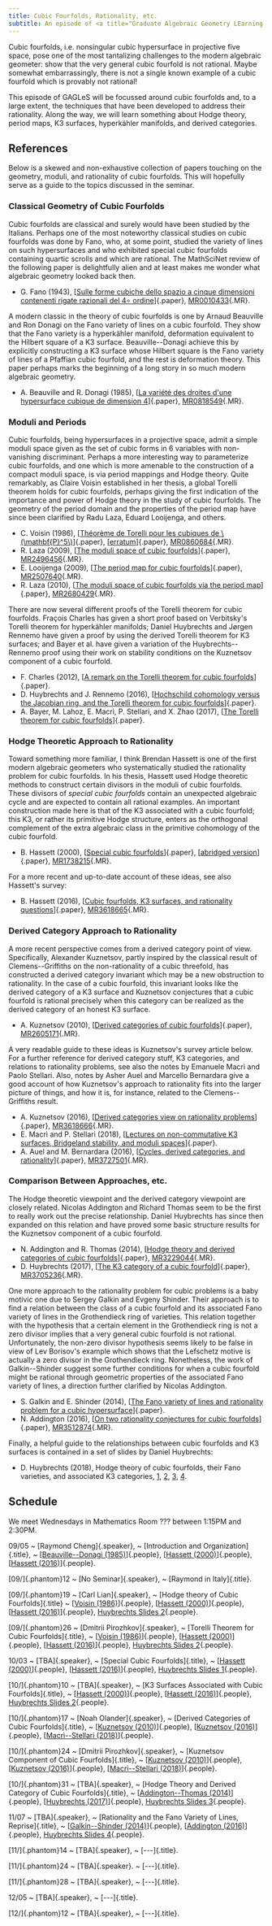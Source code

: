 ```yaml
---
title: Cubic Fourfolds, Rationality, etc.
subtitle: An episode of <a title="Graduate Algebraic Geometry LEarning Seminar">GAGLeS</a> organized by <span class="people"><a href="index.html">Raymond Cheng</a></span> during the fall of 2018.
---
```


Cubic fourfolds, i.e. nonsingular cubic hypersurface in projective five space,
pose one of the most tantalizing challenges to the modern algebraic geometer:
show that the very general cubic fourfold is not rational.
Maybe somewhat embarrassingly, there is not a single known example of a cubic
fourfold which is provably not rational!

This episode of GAGLeS will be focussed around cubic fourfolds and, to a large
extent, the techniques that have been developed to address their rationality.
Along the way, we will learn something about Hodge theory, period maps, K3
surfaces, hyperkähler manifolds, and derived categories.

## References

Below is a skewed and non-exhaustive collection of papers touching on the
geometry, moduli, and rationality of cubic fourfolds.
This will hopefully serve as a guide to the topics discussed in the seminar.

### Classical Geometry of Cubic Fourfolds

Cubic fourfolds are classical and surely would have been studied by the
Italians. Perhaps one of the most noteworthy classical studies on cubic
fourfolds was done by Fano, who, at some point, studied the variety of lines on
such hypersurfaces and who exhibited special cubic fourfolds containing quartic
scrolls and which are rational. The MathSciNet review of the following
paper is delightfully alien and at least makes me wonder what algebraic geometry
looked back then.

* G. Fano (1943),
[[Sulle forme cubiche dello spazio a cinque dimensioni contenenti rigate razionali del 4∘ ordine](https://link.springer.com/article/10.1007%2FBF02565634)]{.paper},
[MR0010433](https://mathscinet.ams.org/mathscinet/search/publdoc.html?pg1=MR&s1=10433){.MR}.

A modern classic in the theory of cubic fourfolds is one by Arnaud Beauville and
Ron Donagi on the Fano variety of lines on a cubic fourfold.
They show that the Fano variety is a hyperkähler manifold, deformation
equivalent to the Hilbert square of a K3 surface.
Beauville--Donagi achieve this by explicitly constructing a K3 surface whose
Hilbert square is the Fano variety of lines of a Pfaffian cubic fourfold, and
the rest is deformation theory.
This paper perhaps marks the beginning of a long story in so much modern
algebraic geometry.

* A. Beauville and R. Donagi (1985),
[[La variété des droites d'une hypersurface cubique de dimension 4][BD-lines]]{.paper},
[MR0818549](https://mathscinet.ams.org/mathscinet/search/publdoc.html?&pg1=MR&s1=818549){.MR}.

### Moduli and Periods

Cubic fourfolds, being hypersurfaces in a projective space, admit a simple
moduli space given as the set of cubic forms in 6 variables with non-vanishing
discriminant.
Perhaps a more interesting way to parameterize cubic fourfolds, and one which is
more amenable to the construction of a compact moduli space, is via period
mappings and Hodge theory.
Quite remarkably, as Claire Voisin established in her thesis, a global Torelli
theorem holds for cubic fourfolds, perhaps giving the first indication of the
importance and power of Hodge theory in the study of cubic fourfolds.
The geometry of the period domain and the properties of the period map have
since been clarified by Radu Laza, Eduard Looijenga, and others.

* C. Voisin (1986),
[[Théorème de Torelli pour les cubiques de \\(\\mathbf{P}^5\\)][Voisin-Torelli]]{.paper},
[[erratum][Voisin-Torelli-erratum]]{.paper},
[MR0860684](https://mathscinet.ams.org/mathscinet/search/publdoc.html?&pg1=MR&s1=0860684){.MR}.
* R. Laza (2009),
[[The moduli space of cubic fourfolds][Laza-moduli]]{.paper},
[MR2496456](https://mathscinet.ams.org/mathscinet/search/publdoc.html?&pg1=MR&s1=2496456){.MR}.
* E. Looijenga (2009),
[[The period map for cubic fourfolds][Loo-period]]{.paper},
[MR2507640](https://mathscinet.ams.org/mathscinet/search/publdoc.html?&pg1=MR&s1=2507640){.MR}.
* R. Laza (2010),
[[The moduli space of cubic fourfolds via the period map][Laza-period]]{.paper},
[MR2680429](https://mathscinet.ams.org/mathscinet/search/publdoc.html?&pg1=MR&s1=2680429){.MR}.

There are now several different proofs of the Torelli theorem for cubic
fourfolds.
Fraçois Charles has given a short proof based on Verbitsky's Torelli theorem for
hyperkähler manifolds;
Daniel Huybrechts and Jørgen Rennemo have given a proof by using the derived
Torelli theorem for K3 surfaces; and
Bayer et al. have given a variation of the Huybrechts--Rennemo proof using their
work on stability conditions on the Kuznetsov component of a cubic fourfold.

* F. Charles (2012),
[[A remark on the Torelli theorem for cubic fourfolds][Charles-Torelli]]{.paper}.
* D. Huybrechts and J. Rennemo (2016),
[[Hochschild cohomology versus the Jacobian ring, and the Torelli theorem for cubic fourfolds][HR-Torelli]]{.paper}.
* A. Bayer, M. Lahoz, E. Macrì, P. Stellari, and X. Zhao (2017),
[[The Torelli theorem for cubic fourfolds][BLMSZ-Torelli]]{.paper}.

### Hodge Theoretic Approach to Rationality

Toward something more familiar, I think Brendan Hassett is one of the first
modern algebraic geometers who systematically studied the rationality problem
for cubic fourfolds.
In his thesis, Hassett used Hodge theoretic methods to construct certain
divisors in the moduli of cubic fourfolds.
These divisors of _special cubic fourfolds_ contain an unexpected algebraic
cycle and are expected to contain all rational examples.
An important construction made here is that of the K3 associated with a cubic
fourfold; this K3, or rather its primitive Hodge structure, enters as the
orthogonal complement of the extra algebraic class in the primitive cohomology
of the cubic fourfold.

* B. Hassett (2000),
[[Special cubic fourfolds][Hassett-thesis]]{.paper},
[[abridged version][Hassett-thesis-abridged]]{.paper},
[MR1738215](https://mathscinet.ams.org/mathscinet/search/publdoc.html?&pg1=MR&s1=1738215){.MR}.

For a more recent and up-to-date account of these ideas, see also Hassett's
survey:

* B. Hassett (2016),
[[Cubic fourfolds, K3 surfaces, and rationality questions][Hassett-survey]]{.paper},
[MR3618665](https://mathscinet.ams.org/mathscinet/search/publdoc.html?&pg1=MR&s1=3618665){.MR}.

### Derived Category Approach to Rationality

A more recent perspective comes from a derived category point of view.
Specifically, Alexander Kuznetsov, partly inspired by the classical result of
Clemens--Griffiths on the non-rationality of a cubic threefold, has constructed
a derived category invariant which may be a new obstruction to rationality.
In the case of a cubic fourfold, this invariant looks like the derived category
of a K3 surface and Kuznetsov conjectures that a cubic fourfold is rational
precisely when this category can be realized as the derived category of an
honest K3 surface.

* A. Kuznetsov (2010),
[[Derived categories of cubic fourfolds][Kuz-K3-category]]{.paper},
[MR2605171](https://mathscinet.ams.org/mathscinet/search/publdoc.html?&pg1=MR&s1=2605171){.MR}.

A very readable guide to these ideas is Kuznetsov's survey article below.
For a further reference for derived category stuff, K3 categories, and relations
to rationality problems, see also the notes by Emanuele Macrì and Paolo
Stellari.
Also, notes by Asher Auel and Marcello Bernardara give a good account of how
Kuznetsov's approach to rationality fits into the larger picture of things, and
how it is, for instance, related to the Clemens--Griffiths result.

* A. Kuznetsov (2016),
[[Derived categories view on rationality problems][Kuz-survey]]{.paper},
[MR3618666](https://mathscinet.ams.org/mathscinet/search/publdoc.html?&pg1=MR&s1=3618666){.MR}.
* E. Macrì and P. Stellari (2018),
[[Lectures on non-commutative K3 surfaces, Bridgeland stability, and moduli spaces][MS-NCK3]]{.paper}.
* A. Auel and M. Bernardara (2016),
[[Cycles, derived categories, and rationality][AB-notes]]{.paper},
[MR3727501](https://mathscinet.ams.org/mathscinet/search/publdoc.html?&pg1=MR&s1=3727501){.MR}.

### Comparison Between Approaches, etc.

The Hodge theoretic viewpoint and the derived category viewpoint are closely
related.
Nicolas Addington and Richard Thomas seem to be the first to really work out the
precise relationship.
Daniel Huybrechts has since then expanded on this relation and have proved some
basic structure results for the Kuznetsov component of a cubic fourfold.

* N. Addington and R. Thomas (2014),
[[Hodge theory and derived categories of cubic fourfolds][AT-K3]]{.paper},
[MR3229044](https://mathscinet.ams.org/mathscinet/search/publdoc.html?&pg1=MR&s1=3229044){.MR}.
* D. Huybrechts (2017),
[[The K3 category of a cubic fourfold][Huy-K3]]{.paper},
[MR3705236](https://mathscinet.ams.org/mathscinet/search/publdoc.html?&pg1=MR&s1=3705236){.MR}.

One more approach to the rationality problem for cubic problems is a
baby motivic one due to Sergey Galkin and Evgeny Shinder.
Their approach is to find a relation between the class of a cubic fourfold and
its associated Fano variety of lines in the Grothendieck ring of varieties.
This relation together with the hypothesis that a certain element in the
Grothendieck ring is not a zero divisor implies that a very general
cubic fourfold is not rational.
Unfortunately, the non-zero divisor hypothesis seems likely to be false in view
of Lev Borisov's example which shows that the Lefschetz motive is actually a
zero divisor in the Grothendieck ring.
Nonetheless, the work of Galkin--Shinder suggest some further conditions for
when a cubic fourfold might be rational through geometric properties of the
associated Fano variety of lines, a direction further clarified by Nicolas
Addington.

* S. Galkin and E. Shinder (2014),
[[The Fano variety of lines and rationality problem for a cubic hypersurface][GS-Fano]]{.paper}.
* N. Addington (2016),
[[On two rationality conjectures for cubic fourfolds][Add-GS]]{.paper},
[MR3512874](https://mathscinet.ams.org/mathscinet/search/publdoc.html?&pg1=MR&s1=3512874){.MR}.

Finally, a helpful guide to the relationships between cubic fourfolds and K3
surfaces is contained in a set of slides by Daniel Huybrechts:

* D. Huybrechts (2018),
Hodge theory of cubic fourfolds, their Fano varieties, and associated K3 categories,
[1](assets/HuybrechtsLecture1.pdf),
[2](assets/HuybrechtsLecture2.pdf),
[3](assets/HuybrechtsLecture3.pdf),
[4](assets/HuybrechtsLecture4.pdf).

## Schedule

We meet Wednesdays in Mathematics Room ??? between 1:15PM and 2:30PM.

09/05
  ~ [Raymond Cheng]{.speaker},
  ~ [Introduction and Organization]{.title},
  ~ [[Beauville--Donagi (1985)][BD-lines]]{.people},
    [[Hassett (2000)][Hassett-thesis]]{.people},
    [[Hassett (2016)][Hassett-survey]]{.people}.

[09/]{.phantom}12
  ~ [No Seminar]{.speaker},
  ~ [Raymond in Italy]{.title}.

[09/]{.phantom}19
  ~ [Carl Lian]{.speaker},
  ~ [Hodge theory of Cubic Fourfolds]{.title}
  ~ [[Voisin (1986)][Voisin-Torelli]]{.people},
    [[Hassett (2000)][Hassett-thesis]]{.people},
    [[Hassett (2016)][Hassett-survey]]{.people},
    [Huybrechts Slides 2](assets/HuybrechtsLecture2.pdf){.people}.

[09/]{.phantom}26
  ~ [Dmitrii Pirozhkov]{.speaker},
  ~ [Torelli Theorem for Cubic Fourfolds]{.title},
  ~ [[Voisin (1986)][Voisin-Torelli]]{.people},
    [[Hassett (2000)][Hassett-thesis]]{.people},
    [[Hassett (2016)][Hassett-survey]]{.people},
    [Huybrechts Slides 2](assets/HuybrechtsLecture2.pdf){.people}.

10/03
  ~ [TBA]{.speaker},
  ~ [Special Cubic Fourfolds]{.title},
  ~ [[Hassett (2000)][Hassett-thesis]]{.people},
    [[Hassett (2016)][Hassett-survey]]{.people},
    [Huybrechts Slides 1](assets/HuybrechtsLecture1.pdf){.people}.

[10/]{.phantom}10
  ~ [TBA]{.speaker},
  ~ [K3 Surfaces Associated with Cubic Fourfolds]{.title},
  ~ [[Hassett (2000)][Hassett-thesis]]{.people},
    [[Hassett (2016)][Hassett-survey]]{.people},
    [Huybrechts Slides 2](assets/HuybrechtsLecture1.pdf){.people}.

[10/]{.phantom}17
  ~ [Noah Olander]{.speaker},
  ~ [Derived Categories of Cubic Fourfolds]{.title},
  ~ [[Kuznetsov (2010)][Kuz-K3-category]]{.people},
    [[Kuznetsov (2016)][Kuz-survey]]{.people},
    [[Macrì--Stellari (2018)][MS-NCK3]]{.people}.

[10/]{.phantom}24
  ~ [Dmitrii Pirozhkov]{.speaker},
  ~ [Kuznetsov Component of Cubic Fourfolds]{.title},
  ~ [[Kuznetsov (2010)][Kuz-K3-category]]{.people},
    [[Kuznetsov (2016)][Kuz-survey]]{.people},
    [[Macrì--Stellari (2018)][MS-NCK3]]{.people}.

[10/]{.phantom}31
  ~ [TBA]{.speaker},
  ~ [Hodge Theory and Derived Category of Cubic Fourfolds]{.title},
  ~ [[Addington--Thomas (2014)][AT-K3]]{.people},
    [[Huybrechts (2017)][Huy-K3]]{.people},
    [Huybrechts Slides 3](assets/HuybrechtsLecture3.pdf){.people}.

11/07
  ~ [TBA]{.speaker},
  ~ [Rationality and the Fano Variety of Lines, Reprise]{.title},
  ~ [[Galkin--Shinder (2014)][GS-Fano]]{.people},
    [[Addington (2016)][Add-GS]]{.people},
    [Huybrechts Slides 4](assets/HuybrechtsLecture4.pdf){.people}.

[11/]{.phantom}14
  ~ [TBA]{.speaker},
  ~ [---]{.title}.

[11/]{.phantom}24
  ~ [TBA]{.speaker}.
  ~ [---]{.title}.

[11/]{.phantom}28
  ~ [TBA]{.speaker},
  ~ [---]{.title}.

12/05
  ~ [TBA]{.speaker},
  ~ [---]{.title}.

[12/]{.phantom}12
  ~ [TBA]{.speaker},
  ~ [---]{.title}.

[Hassett-survey]: <https://link.springer.com/chapter/10.1007/978-3-319-46209-7_2>
[Hassett-thesis]: <https://www.math.brown.edu/~bhassett/papers/cubics/cubiclong.pdf>
[Hassett-thesis-abridged]: <https://link.springer.com/article/10.1023/A:1001706324425>
[Kuz-K3-category]: <https://link.springer.com/chapter/10.1007%2F978-0-8176-4934-0_9>
[Kuz-survey]: <https://link.springer.com/chapter/10.1007/978-3-319-46209-7_3>
[MS-NCK3]: <https://arxiv.org/abs/1807.06169>
[AB-notes]: <https://arxiv.org/abs/1612.02415>
[AT-K3]: <https://projecteuclid.org/euclid.dmj/1404824304>
[Huy-K3]: <https://www.cambridge.org/core/journals/compositio-mathematica/article/div-classtitlethe-k3-category-of-a-cubic-fourfolddiv/D925A24B93E4C0F9421328222402A5DA>
[GS-Fano]: <https://arxiv.org/abs/1405.5154>
[BD-lines]: <https://math.unice.fr/~beauvill/pubs/bd.pdf>
[Voisin-Torelli]: <https://eudml.org/doc/143409>
[Voisin-Torelli-erratum]: <https://link.springer.com/article/10.1007%2Fs00222-008-0116-z>
[Loo-period]: <https://link.springer.com/article/10.1007%2Fs00222-009-0178-6>
[Laza-period]: <http://annals.math.princeton.edu/2010/172-1/p14>
[Laza-moduli]: <http://www.ams.org/journals/jag/2009-18-03/S1056-3911-08-00506-7/>
[Charles-Torelli]: <https://arxiv.org/abs/1209.4509>
[HR-Torelli]: <https://arxiv.org/abs/1610.04128>
[BLMSZ-Torelli]: <https://arxiv.org/abs/1703.10839>
[Add-GS]: <http://intlpress.com/site/pub/pages/journals/items/mrl/content/vols/0023/0001/a001/index.html>
